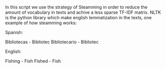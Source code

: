 In this script we use the strategy of Steamming in order to reduce the amount of vocabulary in texts and achive a less sparse TF-IDF matrix. NLTK is the python library which make english lemmatization in the texts, one example of how steamming works:

Spanish:

Bibliotecas - Bibliotec 
Bibliotecario - Bibliotec


English:

Fishing - Fish
Fished - Fish


